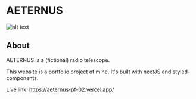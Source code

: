 # **AETERNUS**
![alt text](https://aeternus-pf-02.vercel.app/landing2.jpg)
## About
AETERNUS is a (fictional) radio telescope. 

This website is a portfolio project of mine. It's built with nextJS and styled-components. 

Live link: https://aeternus-pf-02.vercel.app/